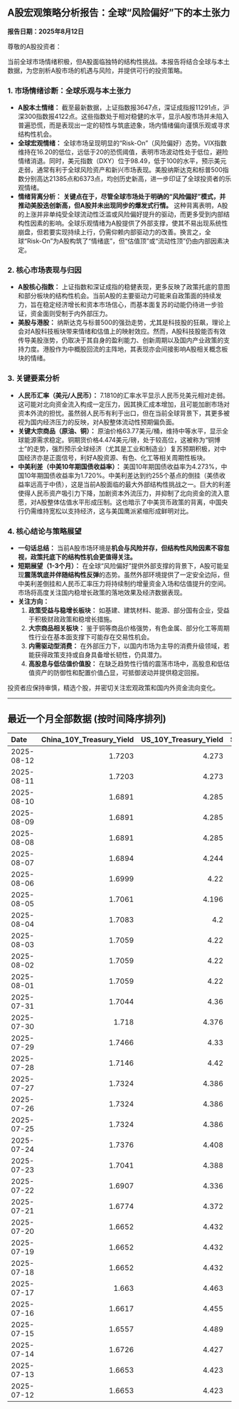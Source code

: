 ## A股宏观策略分析报告：全球“风险偏好”下的本土张力

**报告日期：2025年8月12日**

尊敬的A股投资者：

当前全球市场情绪积极，但A股面临独特的结构性挑战。本报告将结合全球与本土数据，为您剖析A股市场的机遇与风险，并提供可行的投资策略。

### 1. 市场情绪诊断：全球乐观与本土张力

*   **A股本土情绪：** 截至最新数据，上证指数报3647点，深证成指报11291点，沪深300指数报4122点。这些指数处于相对稳健的水平，显示A股市场并未陷入普遍恐慌，而是表现出一定的韧性与筑底迹象，场内情绪偏向谨慎乐观或寻求结构性机会。
*   **全球宏观情绪：** 全球市场呈现明显的“Risk-On”（风险偏好）态势。VIX指数维持在16.20的低位，远低于20的恐慌阈值，表明市场波动性处于低位，避险情绪消退。同时，美元指数（DXY）位于98.49，低于100的水平，预示美元走弱，通常有利于全球风险资产和新兴市场表现。美股纳斯达克和标普500指数分别高达21385点和6373点，均创历史新高，进一步印证了全球投资者的乐观情绪。
*   **情绪背离分析：** **关键点在于，尽管全球市场处于明确的“风险偏好”模式，并推动美股迭创新高，但A股并未出现同步的爆发式行情。** 这种背离表明，A股的上涨并非单纯受全球流动性泛滥或风险偏好提升的驱动，而更多受到内部结构性因素的影响。全球乐观情绪为A股提供了外部支撑，使其不易出现系统性崩盘，但若要实现持续上行，仍需仰赖内部驱动力的改善。换言之，全球“Risk-On”为A股构筑了“情绪底”，但“估值顶”或“流动性顶”仍由内部因素决定。

### 2. 核心市场表现与归因

*   **A股核心指数：** 上证指数和深证成指的稳健表现，更多反映了政策托底的意图和部分板块的结构性机会。当前A股的主要驱动力可能来自政策面的持续发力，旨在稳定经济增长和资本市场信心，而基本面复苏的动能仍待进一步验证，资金面则受制于内外部压力。
*   **美股与港股：** 纳斯达克与标普500的强劲走势，尤其是科技股的狂飙，理论上会对A股科技板块带来情绪和估值上的映射效应。然而，A股科技股能否有效传导美股涨势，仍取决于其自身的盈利能力、创新周期以及国内产业政策的支持力度。港股作为中概股回流的主阵地，其表现亦会间接影响A股相关概念板块的情绪。

### 3. 关键要素分析

*   **人民币汇率（美元/人民币）：** 7.1810的汇率水平显示人民币兑美元相对走弱。这可能对北向资金流入构成一定压力，因其换汇成本增加，且可能加剧市场对资本外流的担忧。虽然弱人民币有利于出口，但在当前全球背景下，其更多被视为国内经济压力的反映，对A股整体流动性预期偏负面。
*   **关键大宗商品（原油、铜）：** 原油价格63.77美元/桶，维持中等水平，显示全球能源需求稳定。铜期货价格4.474美元/磅，处于较高位，这被称为“铜博士”的走势，强烈预示全球经济（尤其是工业和制造业）复苏预期积极，对中国经济亦是正面信号，利好A股资源、有色、化工等相关周期性板块。
*   **中美利差（中美10年期国债收益率）：** 美国10年期国债收益率为4.273%，中国10年期国债收益率为1.720%。中美利差达到约255个基点的倒挂（美债收益率远高于中债），这是当前A股面临的最大外部结构性挑战之一。巨大的利差使得人民币资产吸引力下降，加剧资本外流压力，并抑制了北向资金的流入意愿，对A股整体估值水平形成压制。这也暗示了中美货币政策的背离，中国央行仍需维持宽松以支持经济，这与美国鹰派紧缩形成鲜明对比。

### 4. 核心结论与策略展望

*   **一句话总结：** 当前A股市场环境是**机会与风险并存，但结构性风险因素不容忽视，政策托底下的结构性机会更值得关注。**
*   **短期展望（1-3个月）：** 在全球“风险偏好”提供外部支撑的背景下，A股可能呈现**震荡筑底并伴随结构性反弹**的态势。虽然外部环境提供了一定安全边际，但中美利差倒挂和人民币汇率压力将持续制约增量资金入场和估值提升的空间。市场将高度关注国内稳增长政策的落地效果及经济数据表现。
*   **关注方向：**
    1.  **政策受益与稳增长板块：** 如基建、建筑材料、能源、部分国有企业，受益于积极财政政策和稳增长措施。
    2.  **大宗商品相关板块：** 鉴于铜等商品价格强势，有色金属、部分化工等周期性行业在基本面支撑下可能存在交易性机会。
    3.  **内需驱动型消费：** 在外部压力下，以国内市场为主导的消费升级领域，若能获得政策支持或自身具备增长韧性，仍具潜力。
    4.  **高股息与低估值价值股：** 在缺乏趋势性行情的震荡市场中，高股息和低估值资产的防御性和配置价值凸显，可抵御波动并提供稳定回报。

投资者应保持审慎，精选个股，并密切关注宏观政策和国内外资金流向变化。

---

## 最近一个月全部数据 (按时间降序排列)

| Date       |   China_10Y_Treasury_Yield |   US_10Y_Treasury_Yield |   Shanghai_Composite_Index |   CSI_300_Index |   Shenzhen_Component_Index |   GOLD_spot_price |   OIL_price |   ALUMINUM_future |   BTC_price |   USD_CNY_exchange_rate |   Commodity_Index_ETF |   US_Dollar_Index |   ETH_price |   LEAN_HOGS_future |   COPPER_future |   High_Yield_Bond_ETF |   LIVE_CATTLE_future |   GOLD_near_month_future |   NATURAL_GAS_future |   PLATINUM_future |   SILVER_future |   Long_Term_Treasury_ETF |   CORN_future |   SOYBEANS_future |   WHEAT_future |   SP500_close |   NASDAQ_close |   VIX_close |   GOLD_basis_spot_vs_near |
|:-----------|---------------------------:|------------------------:|---------------------------:|----------------:|---------------------------:|------------------:|------------:|------------------:|------------:|------------------------:|----------------------:|------------------:|------------:|-------------------:|----------------:|----------------------:|---------------------:|-------------------------:|---------------------:|------------------:|----------------:|-------------------------:|--------------:|------------------:|---------------:|--------------:|---------------:|------------:|--------------------------:|
| 2025-08-12 |                     1.7203 |                   4.273 |                    3647.55 |         4122.51 |                    11291.4 |            3398.4 |       63.77 |           2566.5  |      118828 |                  7.181  |                 21.87 |            98.493 |     4307.6  |             91.625 |          4.474  |               80.22   |              226.375 |                   3398.3 |                2.955 |            1348.5 |          37.805 |                  87.39   |        403.75 |            999    |         531.75 |       6373.45 |        21385.4 |       16.2  |                 0.0998535 |
| 2025-08-11 |                     1.7203 |                   4.273 |                    3647.55 |         4122.51 |                    11291.4 |            3353.1 |       63.96 |           2469.5  |      119307 |                  7.181  |                 21.87 |            98.52  |     4254.22 |             91.625 |          4.4235 |               80.22   |              226.375 |                   3353.1 |                2.954 |            1329.9 |          37.662 |                  87.39   |        385    |            989.5  |         515    |       6373.45 |        21385.4 |       16.25 |                 0         |
| 2025-08-10 |                     1.6891 |                   4.285 |                    3635.13 |         4104.97 |                    11128.7 |            3439.1 |       63.88 |           2501.75 |      119307 |                  7.181  |                 21.84 |            98.18  |     4254.22 |            108.9   |          4.4555 |               80.22   |              232.55  |                   3439.1 |                2.99  |            1325.6 |          38.417 |                  87.29   |        382.75 |            966.75 |         514.5  |       6389.45 |        21450   |       15.15 |                 0         |
| 2025-08-09 |                     1.6891 |                   4.285 |                    3635.13 |         4104.97 |                    11128.7 |            3439.1 |       63.88 |           2501.75 |      116500 |                  7.181  |                 21.84 |            98.18  |     4263.6  |            108.9   |          4.4555 |               80.22   |              232.55  |                   3439.1 |                2.99  |            1325.6 |          38.417 |                  87.29   |        382.75 |            966.75 |         514.5  |       6389.45 |        21450   |       15.15 |                 0         |
| 2025-08-08 |                     1.6891 |                   4.285 |                    3635.13 |         4104.97 |                    11128.7 |            3439.1 |       63.88 |           2501.75 |      116689 |                  7.181  |                 21.84 |            98.18  |     4009.85 |            108.9   |          4.4555 |               80.22   |              232.55  |                   3439.1 |                2.99  |            1325.6 |          38.417 |                  87.29   |        382.75 |            966.75 |         514.5  |       6389.45 |        21450   |       15.15 |                 0         |
| 2025-08-07 |                     1.6894 |                   4.244 |                    3639.67 |         4114.67 |                    11157.9 |            3400.3 |       63.88 |           2500    |      117497 |                  7.1828 |                 21.84 |            98.4   |     3914.33 |            108.775 |          4.3785 |               80.21   |              238.75  |                   3400.3 |                3.067 |            1339.9 |          38.158 |                  87.67   |        384.5  |            971.75 |         518.25 |       6340    |        21242.7 |       16.57 |                 0         |
| 2025-08-06 |                     1.6999 |                   4.22  |                    3634    |         4113.48 |                    11177.8 |            3380   |       64.35 |           2483.25 |      115028 |                  7.1834 |                 21.77 |            98.18  |     3683.92 |            108.875 |          4.391  |               80.29   |              236.3   |                   3380   |                3.077 |            1326   |          37.766 |                  87.82   |        379.75 |            961.5  |         508.5  |       6345.06 |        21169.4 |       16.77 |                 0         |
| 2025-08-05 |                     1.7061 |                   4.196 |                    3617.6  |         4103.45 |                    11107   |            3381.9 |       65.16 |           2432.75 |      114141 |                  7.178  |                 21.82 |            98.78  |     3611.9  |            108.775 |          4.364  |               80.21   |              234.275 |                   3381.9 |                3.01  |            1317.2 |          37.687 |                  88.33   |        381.5  |            969    |         508.25 |       6299.19 |        20916.6 |       17.85 |                 0         |
| 2025-08-04 |                     1.7083 |                   4.2   |                    3583.31 |         4070.7  |                    11041.6 |            3374.4 |       66.29 |           2427    |      115072 |                  7.2116 |                 22.01 |            98.78  |     3718.99 |            108.175 |          4.415  |               80.25   |              230.9   |                   3374.4 |                2.932 |            1326.4 |          37.192 |                  88.06   |        387    |            969    |         516.75 |       6329.94 |        21053.6 |       17.52 |                 0         |
| 2025-08-03 |                     1.7059 |                   4.22  |                    3559.95 |         4054.93 |                    10991.3 |            3347.7 |       67.33 |           2432    |      114218 |                  7.2002 |                 22.09 |            98.69  |     3497.38 |            107.35  |          4.4125 |               79.98   |              230.125 |                   3347.7 |                3.083 |            1304   |          36.787 |                  87.82   |        389.5  |            961.75 |         516.75 |       6238.01 |        20650.1 |       20.38 |                 0         |
| 2025-08-02 |                     1.7059 |                   4.22  |                    3559.95 |         4054.93 |                    10991.3 |            3347.7 |       67.33 |           2432    |      112527 |                  7.2002 |                 22.09 |            98.69  |     3392.74 |            107.35  |          4.4125 |               79.98   |              230.125 |                   3347.7 |                3.083 |            1304   |          36.787 |                  87.82   |        389.5  |            961.75 |         516.75 |       6238.01 |        20650.1 |       20.38 |                 0         |
| 2025-08-01 |                     1.7059 |                   4.22  |                    3559.95 |         4054.93 |                    10991.3 |            3347.7 |       67.33 |           2432    |      113320 |                  7.2002 |                 22.09 |            98.69  |     3488.37 |            107.35  |          4.4125 |               79.98   |              230.125 |                   3347.7 |                3.083 |            1304   |          36.787 |                  87.82   |        389.5  |            961.75 |         516.75 |       6238.01 |        20650.1 |       20.38 |                 0         |
| 2025-07-31 |                     1.7044 |                   4.36  |                    3573.21 |         4075.59 |                    11009.8 |            3293.2 |       69.26 |           2446.75 |      115758 |                  7.1764 |                 22.45 |           100.03  |     3696.71 |            107.125 |          4.3305 |               79.976  |              227.775 |                   3293.2 |                3.106 |            1286.4 |          36.552 |                  86.589  |        394    |            961.75 |         523.25 |       6339.39 |        21122.4 |       16.72 |                 0         |
| 2025-07-30 |                     1.718  |                   4.376 |                    3615.72 |         4151.24 |                    11203   |            3295.8 |       70    |           2502.5  |      117831 |                  7.1764 |                 22.64 |            99.94  |     3808.2  |            107.025 |          5.57   |               79.9263 |              233.075 |                   3295.8 |                3.045 |            1360.7 |          37.566 |                  86.5392 |        391.75 |            967.75 |         523.75 |       6362.9  |        21129.7 |       15.48 |                 0         |
| 2025-07-29 |                     1.7466 |                   4.33  |                    3609.71 |         4152.02 |                    11289.4 |            3323.4 |       69.21 |           2507    |      117922 |                  7.1778 |                 22.69 |            98.91  |     3793.45 |            107.25  |          5.6035 |               80.0954 |              229.725 |                   3324   |                3.081 |            1404   |          38.084 |                  86.9875 |        389.25 |            981.75 |         529.75 |       6370.86 |        21098.3 |       15.98 |                -0.600098  |
| 2025-07-28 |                     1.7146 |                   4.42  |                    3597.94 |         4135.82 |                    11217.6 |            3309.1 |       66.71 |           2533.5  |      117924 |                  7.1535 |                 22.4  |            98.66  |     3787.43 |            108.525 |          5.595  |               80.0456 |              227.875 |                   3310   |                2.988 |            1404.1 |          38.026 |                  85.543  |        393.75 |            988.75 |         538.5  |       6389.77 |        21178.6 |       15.03 |                -0.899902  |
| 2025-07-27 |                     1.7324 |                   4.386 |                    3593.66 |         4127.16 |                    11168.1 |            3334   |       65.16 |           2546.5  |      119448 |                  7.1535 |                 22.17 |            97.65  |     3875.25 |            108.7   |          5.7635 |               80.0854 |              226.475 |                   3335.6 |                3.11  |            1407.4 |          38.167 |                  86.1009 |        399.5  |            998.75 |         538.25 |       6388.64 |        21108.3 |       14.93 |                -1.6001    |
| 2025-07-26 |                     1.7324 |                   4.386 |                    3593.66 |         4127.16 |                    11168.1 |            3334   |       65.16 |           2546.5  |      117947 |                  7.1535 |                 22.17 |            97.65  |     3741.4  |            108.7   |          5.7635 |               80.0854 |              226.475 |                   3335.6 |                3.11  |            1407.4 |          38.167 |                  86.1009 |        399.5  |            998.75 |         538.25 |       6388.64 |        21108.3 |       14.93 |                -1.6001    |
| 2025-07-25 |                     1.7324 |                   4.386 |                    3593.66 |         4127.16 |                    11168.1 |            3334   |       65.16 |           2546.5  |      117636 |                  7.1535 |                 22.17 |            97.65  |     3727.27 |            108.7   |          5.7635 |               80.0854 |              226.475 |                   3335.6 |                3.11  |            1407.4 |          38.167 |                  86.1009 |        399.5  |            998.75 |         538.25 |       6388.64 |        21108.3 |       14.93 |                -1.6001    |
| 2025-07-24 |                     1.7376 |                   4.408 |                    3605.73 |         4149.04 |                    11193.1 |            3371   |       66.03 |           2564.25 |      118368 |                  7.1595 |                 22.4  |            97.38  |     3708.01 |            108.2   |          5.777  |               80.0357 |              225.8   |                   3373.5 |                3.094 |            1424.6 |          39.021 |                  85.5629 |        401.75 |           1004.25 |         541.5  |       6363.35 |        21058   |       15.39 |                -2.5       |
| 2025-07-23 |                     1.7041 |                   4.388 |                    3582.3  |         4119.77 |                    11059   |            3394.1 |       65.25 |           2566.75 |      118755 |                  7.1743 |                 22.38 |            97.21  |     3629.7  |            108.475 |          5.795  |               80.1352 |              227.025 |                   3397.6 |                3.077 |            1437.7 |          39.278 |                  85.7124 |        398.5  |           1005.75 |         540.5  |       6358.91 |        21020   |       15.37 |                -3.5       |
| 2025-07-22 |                     1.6907 |                   4.336 |                    3581.86 |         4118.96 |                    11099.8 |            3439.2 |       66.21 |           2584.25 |      119995 |                  7.1755 |                 22.44 |            97.39  |     3749.15 |            107.75  |          5.697  |               80.0954 |              224.975 |                   3443.7 |                3.252 |            1465.5 |          39.32  |                  86.1905 |        399.25 |           1010.25 |         549.5  |       6309.62 |        20892.7 |       16.5  |                -4.5       |
| 2025-07-21 |                     1.6774 |                   4.372 |                    3559.79 |         4085.61 |                    11007.5 |            3401.9 |       67.2  |           2552    |      117440 |                  7.1777 |                 22.48 |            97.85  |     3763.37 |            107.35  |          5.6105 |               79.9561 |              225.225 |                   3406.4 |                3.325 |            1477.7 |          39.101 |                  85.6725 |        403.75 |           1015    |         542.25 |       6305.6  |        20974.2 |       16.65 |                -4.5       |
| 2025-07-20 |                     1.6652 |                   4.432 |                    3534.48 |         4058.55 |                    10913.8 |            3353   |       67.34 |           2507.25 |      117301 |                  7.1832 |                 22.53 |            98.48  |     3759.47 |            106.475 |          5.578  |               79.8467 |              223.55  |                   3358.3 |                3.565 |            1438.5 |          38.223 |                  84.9154 |        408.5  |           1027.75 |         546.25 |       6296.79 |        20895.7 |       16.41 |                -5.30005   |
| 2025-07-19 |                     1.6652 |                   4.432 |                    3534.48 |         4058.55 |                    10913.8 |            3353   |       67.34 |           2507.25 |      117940 |                  7.1832 |                 22.53 |            98.48  |     3595.27 |            106.475 |          5.578  |               79.8467 |              223.55  |                   3358.3 |                3.565 |            1438.5 |          38.223 |                  84.9154 |        408.5  |           1027.75 |         546.25 |       6296.79 |        20895.7 |       16.41 |                -5.30005   |
| 2025-07-18 |                     1.6652 |                   4.432 |                    3534.48 |         4058.55 |                    10913.8 |            3353   |       67.34 |           2507.25 |      118003 |                  7.1832 |                 22.53 |            98.48  |     3549.02 |            106.475 |          5.578  |               79.8467 |              223.55  |                   3358.3 |                3.565 |            1438.5 |          38.223 |                  84.9154 |        408.5  |           1027.75 |         546.25 |       6296.79 |        20895.7 |       16.41 |                -5.30005   |
| 2025-07-17 |                     1.663  |                   4.463 |                    3516.82 |         4034.49 |                    10873.6 |            3340.1 |       67.54 |           2428.75 |      119290 |                  7.1785 |                 22.49 |            98.73  |     3476.78 |            105.825 |          5.486  |               79.7372 |              223.675 |                   3345.3 |                3.542 |            1454.4 |          38.056 |                  84.7859 |        402    |           1021.5  |         533.5  |       6297.36 |        20885.7 |       16.52 |                -5.19995   |
| 2025-07-16 |                     1.6617 |                   4.455 |                    3503.78 |         4007.2  |                    10720.8 |            3352.5 |       66.38 |           2433.25 |      118739 |                  7.1729 |                 22.31 |            98.39  |     3371.51 |            104.425 |          5.4965 |               79.6576 |              223.9   |                   3359.1 |                3.551 |            1417.1 |          37.853 |                  84.8058 |        405.25 |           1013.5  |         541.25 |       6263.7  |        20730.5 |       17.16 |                -6.6001    |
| 2025-07-15 |                     1.6557 |                   4.489 |                    3505    |         4019.06 |                    10744.6 |            3329.8 |       66.52 |           2447.5  |      117777 |                  7.167  |                 22.28 |            98.62  |     3139.89 |            106.85  |          5.546  |               79.4487 |              222.4   |                   3336.7 |                3.523 |            1395   |          37.834 |                  84.6863 |        401.25 |            995    |         538    |       6243.76 |        20677.8 |       17.38 |                -6.8999    |
| 2025-07-14 |                     1.6726 |                   4.427 |                    3519.65 |         4017.67 |                    10684.5 |            3351.5 |       66.98 |           2470.25 |      119850 |                  7.1681 |                 22.32 |            98.08  |     3013.35 |            106.7   |          5.515  |               79.6875 |              219.35  |                   3359.1 |                3.466 |            1399.7 |          38.462 |                  85.284  |        412.75 |            997    |         534    |       6268.56 |        20640.3 |       17.2  |                -7.6001    |
| 2025-07-13 |                     1.6653 |                   4.423 |                    3510.18 |         4014.81 |                    10696.1 |            3356   |       68.45 |           2491.25 |      119116 |                  7.1748 |                 22.51 |            97.85  |     2973.36 |            106.725 |          5.562  |               79.6278 |              222.2   |                   3364   |                3.314 |            1452   |          38.676 |                  85.4633 |        403    |           1004    |         540.75 |       6259.75 |        20585.5 |       16.4  |                -8         |
| 2025-07-12 |                     1.6653 |                   4.423 |                    3510.18 |         4014.81 |                    10696.1 |            3356   |       68.45 |           2491.25 |      117435 |                  7.1748 |                 22.51 |            97.85  |     2942.91 |            106.725 |          5.562  |               79.6278 |              222.2   |                   3364   |                3.314 |            1452   |          38.676 |                  85.4633 |        403    |           1004    |         540.75 |       6259.75 |        20585.5 |       16.4  |                -8         |